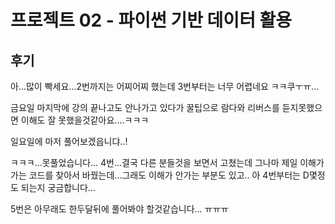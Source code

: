 # 프로젝트 02 - 파이썬 기반 데이터 활용

## 후기

 아...많이 빡세요...2번까지는 어찌어찌 했는데 3번부터는 너무 어렵네요 ㅋㅋ쿠ㅜㅠ...

금요일 마지막에 강의 끝나고도 안나가고 있다가 꿀팁으로 람다와 리버스를 듣지못했으면 이해도 잘 못했을것같아요....ㅋㅋㅋ

일요일에 마저 풀어보겠읍니댜..!



ㅋㅋㅋ...못풀었습니다... 4번...결국 다른 분들것을 보면서 고쳤는데 그나마 제일 이해가 가는 코드를 찾아서 바꿨는데...그래도 이해가 안가는 부분도 있고.. 아 4번부터는 D몇정도 되는지 궁금합니다...

5번은 아무래도 한두달뒤에 풀어봐야 할것같습니다... ㅠㅠㅠ
